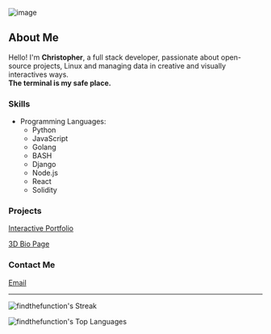 ![image](https://github.com/findthefunction/findthefunction/assets/31022640/f2683952-ce82-48a7-85e8-ca17ec017a6e)


## About Me

Hello! I'm **Christopher**, a full stack developer, passionate about open-source projects, Linux and managing data in creative and visually interactives ways.  
**The terminal is my safe place.**

### Skills
- Programming Languages:
  - Python
  - JavaScript
  - Golang
  - BASH
  - Django
  - Node.js
  - React
  - Solidity

### Projects

[Interactive Portfolio](https://blockchaindegen.io/)

[3D Bio Page](http://167.99.181.243/)



### Contact Me
[Email](mailto:dev@findthefunction.io)

---

![findthefunction's Streak](https://github-readme-streak-stats.herokuapp.com/?user=findthefunction&theme=merko&hide_border=false)

![findthefunction's Top Languages](https://github-readme-stats.vercel.app/api/top-langs/?username=findthefunction&theme=merko&show_icons=true&hide_border=false&layout=compact)
